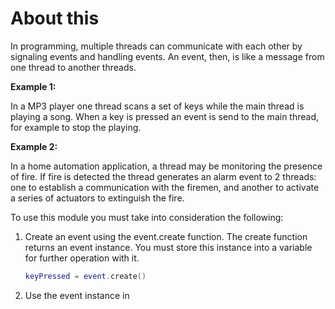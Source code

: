 # About this

In programming, multiple threads can communicate with each other by signaling events and handling events. An event, then, is like a message from one thread to another threads.

  **Example 1:**
 
  In a MP3 player one thread scans a set of keys while the main thread is playing a song. When a key is pressed an event is send to the main thread, for example to stop the playing.


  **Example 2:**

  In a home automation application, a thread may be monitoring the presence of fire. If fire is detected the thread generates an alarm event to 2 threads: one to establish a communication with the firemen, and another to activate a series of actuators to extinguish the fire.

To use this module you must take into consideration the following:

  1. Create an event using the event.create function. The create function returns an event instance. You must store this instance into a variable for further operation with it.

     ```lua
     keyPressed = event.create()
     ```

  2. Use the event instance in 
